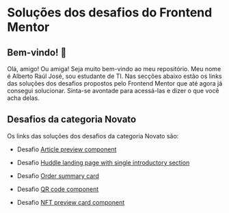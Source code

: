 # Soluções dos desafios do Frontend Mentor

## Bem-vindo! 👋

 Olá, amigo! Ou amiga! Seja muito bem-vindo ao meu repositório. Meu nome é Alberto Raúl José, sou estudante de TI. Nas secções abaixo estão os links das soluções dos desafios propostos pelo Frontend Mentor que até agora já consegui solucionar. Sinta-se avontade para acessá-las e dizer o que você acha delas.

## Desafios da categoria Novato

Os links das soluções dos desafios da categoria Novato são:

- Desafio [Article preview component](https://albertorauljose.github.io/desafios-do-frontendmentor/article-preview-component/index.html)

- Desafio [Huddle landing page with single introductory section](https://albertorauljose.github.io/desafios-do-frontendmentor/huddle-landing-page-with-single-introductory-section/index.html)

- Desafio [Order summary card](https://albertorauljose.github.io/desafios-do-frontendmentor/order-summary-component/index.html)

- Desafio [QR code component](https://albertorauljose.github.io/desafios-do-frontendmentor/qr-code-component/index.html)

- Desafio [NFT preview card component](https://albertorauljose.github.io/desafios-do-frontendmentor/nft-preview-card-component/index.html)
